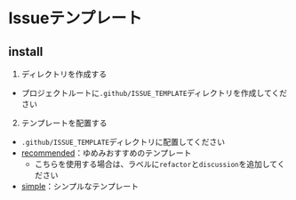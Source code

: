 # Issueテンプレート

## install

1. ディレクトリを作成する
  - プロジェクトルートに`.github/ISSUE_TEMPLATE`ディレクトリを作成してください
2. テンプレートを配置する
  - `.github/ISSUE_TEMPLATE`ディレクトリに配置してください
  - [recommended](./recommended)：ゆめみおすすめのテンプレート
    - こちらを使用する場合は、ラベルに`refactor`と`discussion`を追加してください
  - [simple](./simple)：シンプルなテンプレート
